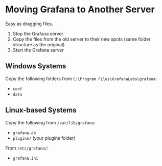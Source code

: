 # Moving Grafana to Another Server
Easy as dragging files.

1. Stop the Grafana server
2. Copy the files from the old server to their new spots (same folder structure as the original)
3. Start the Grafana server

## Windows Systems
Copy the following folders from `C:\Program Files\GrafanaLabs\grafana`:
- `conf`
- `data`

## Linux-based Systems
Copy the following from `/var/lib/grafana`:
- `grafana.db`
- `plugins/` (your plugins folder)

From `/etc/grafana/`:
- `grafana.ini`
